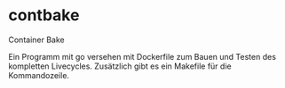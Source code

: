 # contbake

Container Bake

Ein Programm mit go versehen mit Dockerfile zum Bauen und Testen des kompletten 
Livecycles. 
Zusätzlich gibt es ein Makefile für die Kommandozeile.